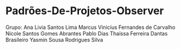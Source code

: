 # Padrões-De-Projetos-Observer

Grupo:
Ana Livia Santos Lima
Marcus Vinicíus Fernandes de Carvalho
Nicole Santos Gomes Abrantes
Pablo Dias
Thaíssa Ferreira Dantas Brasileiro
Yasmin Sousa Rodrigues Silva
